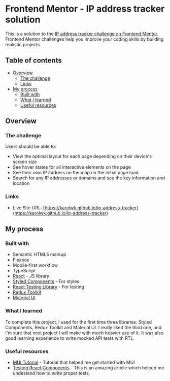 # Frontend Mentor - IP address tracker solution

This is a solution to the [IP address tracker challenge on Frontend Mentor](https://www.frontendmentor.io/challenges/ip-address-tracker-I8-0yYAH0). Frontend Mentor challenges help you improve your coding skills by building realistic projects.

## Table of contents

- [Overview](#overview)
  - [The challenge](#the-challenge)
  - [Links](#links)
- [My process](#my-process)
  - [Built with](#built-with)
  - [What I learned](#what-i-learned)
  - [Useful resources](#useful-resources)

## Overview

### The challenge

Users should be able to:

- View the optimal layout for each page depending on their device's screen size
- See hover states for all interactive elements on the page
- See their own IP address on the map on the initial page load
- Search for any IP addresses or domains and see the key information and location

### Links

- Live Site URL: [https://karolwk.github.io/ip-address-tracker](https://karolwk.github.io/ip-address-tracker)

## My process

### Built with

- Semantic HTML5 markup
- Flexbox
- Mobile-first workflow
- TypeScript
- [React](https://reactjs.org/) - JS library
- [Styled Components](https://styled-components.com/) - For styles
- [React Testing Library](https://testing-library.com/docs/react-testing-library/intro/) - For testing
- [Redux Toolkit](https://redux-toolkit.js.org/)
- [Material UI](https://mui.com)

### What I learned

To complete this project, I used for the first time three libraries: Styled Components, Redux Toolkit and Material UI. I really liked the third one, and I'm sure that next project I will make with much heavier use of it. It was also good learning experience to write mocked API tests with RTL.

### Useful resources

- [MUI Tutorial](https://www.youtube.com/watch?v=h9KevTtI5O0&list=LL&index=1) - Tutorial that helped me get started with MUI
- [Testing React Components](https://www.freecodecamp.org/news/testing-react-hooks/) - This is an amazing article which helped me undestand how to write proper tests.
